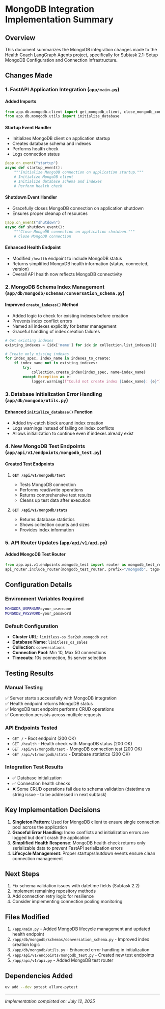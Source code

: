 # MongoDB Integration Implementation Summary

## Overview
This document summarizes the MongoDB integration changes made to the Health Coach LangGraph Agents project, specifically for Subtask 2.1: Setup MongoDB Configuration and Connection Infrastructure.

## Changes Made

### 1. FastAPI Application Integration (`app/main.py`)

#### Added Imports
```python
from app.db.mongodb.client import get_mongodb_client, close_mongodb_connection
from app.db.mongodb.utils import initialize_database
```

#### Startup Event Handler
- Initializes MongoDB client on application startup
- Creates database schema and indexes
- Performs health check
- Logs connection status

```python
@app.on_event("startup")
async def startup_event():
    """Initialize MongoDB connection on application startup."""
    # Initialize MongoDB client
    # Initialize database schema and indexes
    # Perform health check
```

#### Shutdown Event Handler
- Gracefully closes MongoDB connection on application shutdown
- Ensures proper cleanup of resources

```python
@app.on_event("shutdown")
async def shutdown_event():
    """Close MongoDB connection on application shutdown."""
    # Close MongoDB connection
```

#### Enhanced Health Endpoint
- Modified `/health` endpoint to include MongoDB status
- Returns simplified MongoDB health information (status, connected, version)
- Overall API health now reflects MongoDB connectivity

### 2. MongoDB Schema Index Management (`app/db/mongodb/schemas/conversation_schema.py`)

#### Improved `create_indexes()` Method
- Added logic to check for existing indexes before creation
- Prevents index conflict errors
- Named all indexes explicitly for better management
- Graceful handling of index creation failures

```python
# Get existing indexes
existing_indexes = {idx['name'] for idx in collection.list_indexes()}

# Create only missing indexes
for index_spec, index_name in indexes_to_create:
    if index_name not in existing_indexes:
        try:
            collection.create_index(index_spec, name=index_name)
        except Exception as e:
            logger.warning(f"Could not create index {index_name}: {e}")
```

### 3. Database Initialization Error Handling (`app/db/mongodb/utils.py`)

#### Enhanced `initialize_database()` Function
- Added try-catch block around index creation
- Logs warnings instead of failing on index conflicts
- Allows initialization to continue even if indexes already exist

### 4. New MongoDB Test Endpoints (`app/api/v1/endpoints/mongodb_test.py`)

#### Created Test Endpoints
1. **`GET /api/v1/mongodb/test`**
   - Tests MongoDB connection
   - Performs read/write operations
   - Returns comprehensive test results
   - Cleans up test data after execution

2. **`GET /api/v1/mongodb/stats`**
   - Returns database statistics
   - Shows collection counts and sizes
   - Provides index information

### 5. API Router Updates (`app/api/v1/api.py`)

#### Added MongoDB Test Router
```python
from app.api.v1.endpoints.mongodb_test import router as mongodb_test_router
api_router.include_router(mongodb_test_router, prefix="/mongodb", tags=["MongoDB Test"])
```

## Configuration Details

### Environment Variables Required
```bash
MONGODB_USERNAME=your_username
MONGODB_PASSWORD=your_password
```

### Default Configuration
- **Cluster URL**: `limitless-os.5ar2eh.mongodb.net`
- **Database Name**: `limitless_os_sales`
- **Collection**: `conversations`
- **Connection Pool**: Min 10, Max 50 connections
- **Timeouts**: 10s connection, 5s server selection

## Testing Results

### Manual Testing
✅ Server starts successfully with MongoDB integration  
✅ Health endpoint returns MongoDB status  
✅ MongoDB test endpoint performs CRUD operations  
✅ Connection persists across multiple requests  

### API Endpoints Tested
- `GET /` - Root endpoint (200 OK)
- `GET /health` - Health check with MongoDB status (200 OK)
- `GET /api/v1/mongodb/test` - MongoDB connection test (200 OK)
- `GET /api/v1/mongodb/stats` - Database statistics (200 OK)

### Integration Test Results
- ✅ Database initialization
- ✅ Connection health checks
- ❌ Some CRUD operations fail due to schema validation (datetime vs string issue - to be addressed in next subtask)

## Key Implementation Decisions

1. **Singleton Pattern**: Used for MongoDB client to ensure single connection pool across the application
2. **Graceful Error Handling**: Index conflicts and initialization errors are logged but don't crash the application
3. **Simplified Health Response**: MongoDB health check returns only serializable data to prevent FastAPI serialization errors
4. **Lifecycle Management**: Proper startup/shutdown events ensure clean connection management

## Next Steps

1. Fix schema validation issues with datetime fields (Subtask 2.2)
2. Implement remaining repository methods
3. Add connection retry logic for resilience
4. Consider implementing connection pooling monitoring

## Files Modified

1. `/app/main.py` - Added MongoDB lifecycle management and updated health endpoint
2. `/app/db/mongodb/schemas/conversation_schema.py` - Improved index creation logic
3. `/app/db/mongodb/utils.py` - Enhanced error handling in initialization
4. `/app/api/v1/endpoints/mongodb_test.py` - Created new test endpoints
5. `/app/api/v1/api.py` - Added MongoDB test router

## Dependencies Added

```bash
uv add --dev pytest allure-pytest
```

---

*Implementation completed on: July 12, 2025*